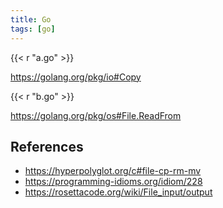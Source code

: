 ```yaml
---
title: Go
tags: [go]
---
```


{{< r "a.go" >}}

<https://golang.org/pkg/io#Copy>

{{< r "b.go" >}}

<https://golang.org/pkg/os#File.ReadFrom>

## References

- <https://hyperpolyglot.org/c#file-cp-rm-mv>
- <https://programming-idioms.org/idiom/228>
- <https://rosettacode.org/wiki/File_input/output>
